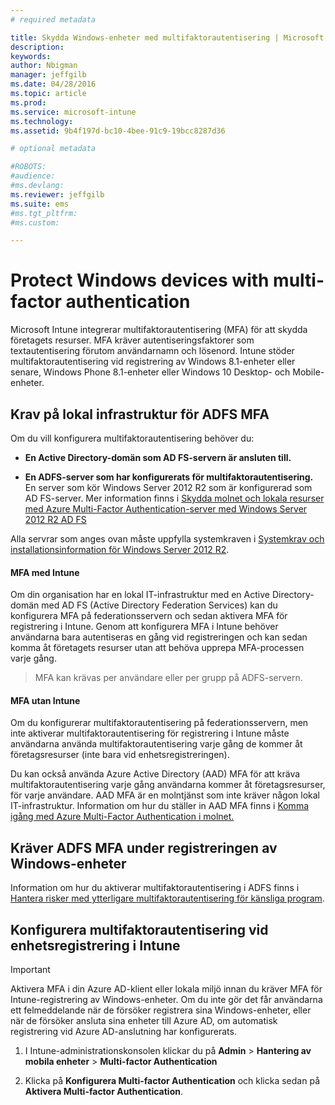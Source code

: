 ```yaml
---
# required metadata

title: Skydda Windows-enheter med multifaktorautentisering | Microsoft Intune
description:
keywords:
author: Nbigman
manager: jeffgilb
ms.date: 04/28/2016
ms.topic: article
ms.prod:
ms.service: microsoft-intune
ms.technology:
ms.assetid: 9b4f197d-bc10-4bee-91c9-19bcc8287d36

# optional metadata

#ROBOTS:
#audience:
#ms.devlang:
ms.reviewer: jeffgilb
ms.suite: ems
#ms.tgt_pltfrm:
#ms.custom:

---
```


# Protect Windows devices with multi-factor authentication
Microsoft Intune integrerar multifaktorautentisering (MFA) för att skydda företagets resurser. MFA kräver autentiseringsfaktorer som textautentisering förutom användarnamn och lösenord. Intune stöder multifaktorautentisering vid registrering av Windows 8.1-enheter eller senare, Windows Phone 8.1-enheter eller Windows 10 Desktop- och Mobile-enheter. 

## Krav på lokal infrastruktur för ADFS MFA
Om du vill konfigurera multifaktorautentisering behöver du:

-   **En Active Directory-domän som AD FS-servern är ansluten till.**

-   **En ADFS-server som har konfigurerats för multifaktorautentisering.** En server som kör Windows Server 2012 R2 som är konfigurerad som AD FS-server. Mer information finns i [Skydda molnet och lokala resurser med Azure Multi-Factor Authentication-server med Windows Server 2012 R2 AD FS](https://azure.microsoft.com/en-us/documentation/articles/multi-factor-authentication-get-started-adfs-w2k12/)

Alla servrar som anges ovan måste uppfylla systemkraven i [Systemkrav och installationsinformation för Windows Server 2012 R2](http://technet.microsoft.com/library/dn303418.aspx).

#### MFA med Intune
Om din organisation har en lokal IT-infrastruktur med en Active Directory-domän med AD FS (Active Directory Federation Services) kan du konfigurera MFA på federationsservern och sedan aktivera MFA för registrering i Intune. Genom att konfigurera MFA i Intune behöver användarna bara autentiseras en gång vid registreringen och kan sedan komma åt företagets resurser utan att behöva upprepa MFA-processen varje gång.

>MFA kan krävas per användare eller per grupp på ADFS-servern.  

#### MFA utan Intune
Om du konfigurerar multifaktorautentisering på federationsservern, men inte aktiverar multifaktorautentisering för registrering i Intune måste användarna använda multifaktorautentisering varje gång de kommer åt företagsresurser (inte bara vid enhetsregistreringen).

Du kan också använda Azure Active Directory (AAD) MFA för att kräva multifaktorautentisering varje gång användarna kommer åt företagsresurser, för varje användare. AAD MFA är en molntjänst som inte kräver någon lokal IT-infrastruktur. Information om hur du ställer in AAD MFA finns i [Komma igång med Azure Multi-Factor Authentication i molnet.](https://azure.microsoft.com/en-us/documentation/articles/multi-factor-authentication-get-started-cloud/)

## Kräver ADFS MFA under registreringen av Windows-enheter
Information om hur du aktiverar multifaktorautentisering i ADFS finns i [Hantera risker med ytterligare multifaktorautentisering för känsliga program](http://technet.microsoft.com/library/dn280949.aspx).

## Konfigurera multifaktorautentisering vid enhetsregistrering i Intune
>[!Important]  
>Aktivera MFA i din Azure AD-klient eller lokala miljö innan du kräver MFA för Intune-registrering av Windows-enheter. Om du inte gör det får användarna ett felmeddelande när de försöker registrera sina Windows-enheter, eller när de försöker ansluta sina enheter till Azure AD, om automatisk registrering vid Azure AD-anslutning har konfigurerats.

1.  I Intune-administrationskonsolen klickar du på **Admin** &gt; **Hantering av mobila enheter** &gt; **Multi-factor Authentication**

2.  Klicka på **Konfigurera Multi-factor Authentication** och klicka sedan på **Aktivera Multi-factor Authentication**.



<!--HONumber=May16_HO2-->


